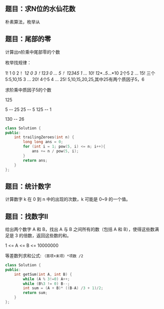 
## 题目：求N位的水仙花数

朴素算法，枚举从


## 题目：尾部的零

计算出n阶乘中尾部零的个数

枚举找规律：

1!  1 0
2！ 1*2 0
3！1*2*3 0
...
5！ 1*2*3*4*5 1
...
10! 1*2*..*5*...*10 2个5 2
...
15! 三个5:5,10,15   3
...
20! 4个5  4
...
25! 5,10,15,20,25,其中25有两个质因子5，6

求阶乘中质因子5的个数

125

5 -- 25
25 -- 5
125 -- 1

130 -- 26

```cpp
class Solution {
public:
    int trailingZeroes(int n) {
        long long ans = 0;
        for (int i = 1; pow(5, i) <= n; i++){
            ans += n / pow(5, i);
        }
        return ans;
    }
};
```


## 题目：统计数字

计算数字 k 在 0 到 n 中的出现的次数，k 可能是 0~9 的一个值。

## 题目：找数字II

给出两个数字 A 和 B，找出 A 与 B 之间所有的数（包括 A 和 B），使得这些数满足是 3 的倍数，返回这些数的和。

1 <= A <= B <= 10000000

等差数列求和公式: `（首项+末项）*项数 /2 `

```cpp
class Solution {
public:
    int getSum(int A, int B) {
        while (A % 3!=0) A++;
        while (B%3 != 0) B--;
        int sum = (A + B)* ((B-A) /3 + 1)/2;
        return sum;
    }
};
```
